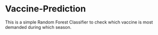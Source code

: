 # Vaccine-Prediction
This is a simple Random Forest Classifier to check which vaccine is most demanded during which season.

